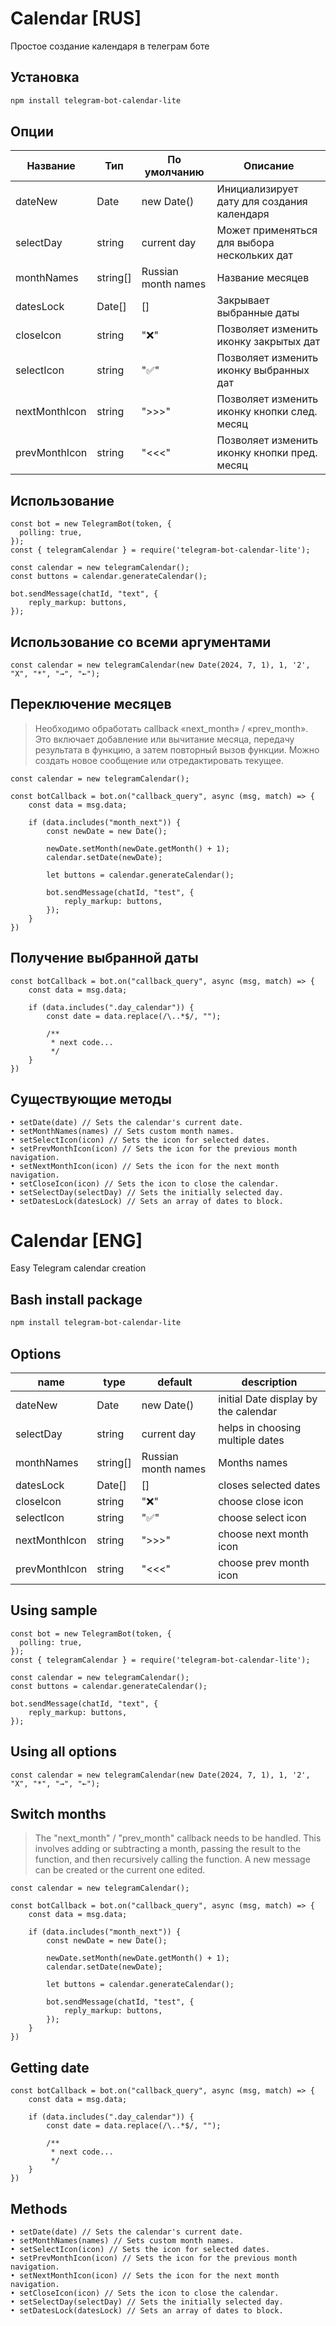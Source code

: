 # Calendar [RUS]

Простое создание календаря в телеграм боте

## Установка

```bash
npm install telegram-bot-calendar-lite
```

## Опции

| Название      | Тип      | По умолчанию        | Описание                                     |
| ------------- | -------- | ------------------- | -------------------------------------------- |
| dateNew       | Date     | new Date()          | Инициализирует дату для создания календаря   |
| selectDay     | string   | current day         | Может применяться для выбора нескольких дат  |
| monthNames    | string[] | Russian month names | Название месяцев                             |
| datesLock     | Date[]   | []                  | Закрывает выбранные даты                     |
| closeIcon     | string   | "❌"                | Позволяет изменить иконку закрытых дат       |
| selectIcon    | string   | "✅"                | Позволяет изменить иконку выбранных дат      |
| nextMonthIcon | string   | ">>>"               | Позволяет изменить иконку кнопки след. месяц |
| prevMonthIcon | string   | "<<<"               | Позволяет изменить иконку кнопки пред. месяц |

## Использование

```JS
const bot = new TelegramBot(token, {
  polling: true,
});
const { telegramCalendar } = require('telegram-bot-calendar-lite');

const calendar = new telegramCalendar();
const buttons = calendar.generateCalendar();

bot.sendMessage(chatId, "text", {
    reply_markup: buttons,
});
```

## Использование со всеми аргументами

```JS
const calendar = new telegramCalendar(new Date(2024, 7, 1), 1, '2', "X", "*", "→", "←");
```

## Переключение месяцев

> Необходимо обработать callback «next_month» / «prev_month». Это включает добавление или вычитание месяца, передачу результата в функцию, а затем повторный вызов функции. Можно создать новое сообщение или отредактировать текущее.

```JS
const calendar = new telegramCalendar();

const botCallback = bot.on("callback_query", async (msg, match) => {
    const data = msg.data;

    if (data.includes("month_next")) {
        const newDate = new Date();

        newDate.setMonth(newDate.getMonth() + 1);
        calendar.setDate(newDate);

        let buttons = calendar.generateCalendar();

        bot.sendMessage(chatId, "test", {
            reply_markup: buttons,
        });
    }
})
```

## Получение выбранной даты

```JS
const botCallback = bot.on("callback_query", async (msg, match) => {
    const data = msg.data;

    if (data.includes(".day_calendar")) {
        const date = data.replace(/\..*$/, "");

        /**
         * next code...
         */
    }
})
```

## Существующие методы

```JS
• setDate(date) // Sets the calendar's current date.
• setMonthNames(names) // Sets custom month names.
• setSelectIcon(icon) // Sets the icon for selected dates.
• setPrevMonthIcon(icon) // Sets the icon for the previous month navigation.
• setNextMonthIcon(icon) // Sets the icon for the next month navigation.
• setCloseIcon(icon) // Sets the icon to close the calendar.
• setSelectDay(selectDay) // Sets the initially selected day.
• setDatesLock(datesLock) // Sets an array of dates to block.
```

# Calendar [ENG]

Easy Telegram calendar creation

## Bash install package

```bash
npm install telegram-bot-calendar-lite
```

## Options

| name          | type     | default             | description                          |
| ------------- | -------- | ------------------- | ------------------------------------ |
| dateNew       | Date     | new Date()          | initial Date display by the calendar |
| selectDay     | string   | current day         | helps in choosing multiple dates     |
| monthNames    | string[] | Russian month names | Months names                         |
| datesLock     | Date[]   | []                  | closes selected dates                |
| closeIcon     | string   | "❌"                | choose close icon                    |
| selectIcon    | string   | "✅"                | choose select icon                   |
| nextMonthIcon | string   | ">>>"               | choose next month icon               |
| prevMonthIcon | string   | "<<<"               | choose prev month icon               |

## Using sample

```JS
const bot = new TelegramBot(token, {
  polling: true,
});
const { telegramCalendar } = require('telegram-bot-calendar-lite');

const calendar = new telegramCalendar();
const buttons = calendar.generateCalendar();

bot.sendMessage(chatId, "text", {
    reply_markup: buttons,
});
```

## Using all options

```JS
const calendar = new telegramCalendar(new Date(2024, 7, 1), 1, '2', "X", "*", "→", "←");
```

## Switch months

> The "next_month" / "prev_month" callback needs to be handled. This involves adding or subtracting a month, passing the result to the function, and then recursively calling the function. A new message can be created or the current one edited.

```JS
const calendar = new telegramCalendar();

const botCallback = bot.on("callback_query", async (msg, match) => {
    const data = msg.data;

    if (data.includes("month_next")) {
        const newDate = new Date();

        newDate.setMonth(newDate.getMonth() + 1);
        calendar.setDate(newDate);

        let buttons = calendar.generateCalendar();

        bot.sendMessage(chatId, "test", {
            reply_markup: buttons,
        });
    }
})
```

## Getting date

```JS
const botCallback = bot.on("callback_query", async (msg, match) => {
    const data = msg.data;

    if (data.includes(".day_calendar")) {
        const date = data.replace(/\..*$/, "");

        /**
         * next code...
         */
    }
})
```

## Methods

```JS
• setDate(date) // Sets the calendar's current date.
• setMonthNames(names) // Sets custom month names.
• setSelectIcon(icon) // Sets the icon for selected dates.
• setPrevMonthIcon(icon) // Sets the icon for the previous month navigation.
• setNextMonthIcon(icon) // Sets the icon for the next month navigation.
• setCloseIcon(icon) // Sets the icon to close the calendar.
• setSelectDay(selectDay) // Sets the initially selected day.
• setDatesLock(datesLock) // Sets an array of dates to block.

```

